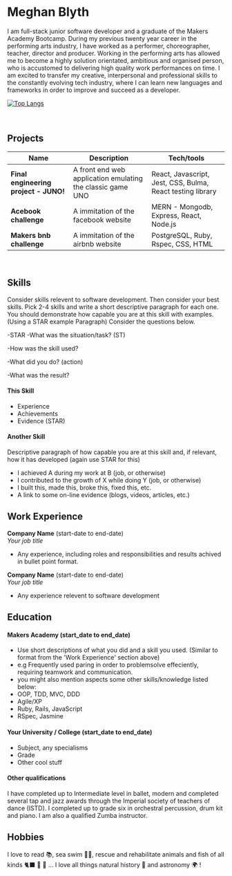 ## <h1>Meghan Blyth</h1> 

I am full-stack junior software developer and a graduate of the Makers Academy Bootcamp. During my previous twenty year career in the performing arts industry, I have worked as a performer, choreographer, teacher, director and producer. Working in the performing arts has allowed me to become a highly solution orientated, ambitious and organised person, who is accustomed to delivering high quality work performances on time. I am excited to transfer my creative, interpersonal and professional skills to the constantly evolving tech industry, where I can learn new languages and frameworks in order to improve and succeed as a developer. 



[![Top Langs](https://github-readme-stats.vercel.app/api/top-langs/?username=meghanblyth&layout=compact&theme=radical)](https://github.com/meghanblyth/github-readme-stats)

<br/>

## Projects

| Name                         | Description       | Tech/tools        |
| ---------------------------- | ----------------- | ----------------- |
| **Final engineering project - JUNO!**            | A front end web application emulating the classic game UNO | React, Javascript, Jest, CSS, Bulma, React testing library |
| **Acebook challenge** | A immitation of the facebook website | MERN - Mongodb, Express, React, Node.js |
| **Makers bnb challenge** | A immitation of the airbnb website | PostgreSQL, Ruby, Rspec, CSS, HTML |

<br/>

## Skills

Consider skills relevent to software development. Then consider your best skills. Pick 2-4 skills and write a short descriptive paragraph for each one. You should demonstrate how capable you are at this skill with examples.
(Using a STAR example Paragraph) Consider the questions below.

-STAR
-What was the situation/task? (ST)

-How was the skill used?

-What did you do? (action)

-What was the result?


#### This Skill

- Experience
- Achievements
- Evidence (STAR)

#### Another Skill

Descriptive paragraph of how capable you are at this skill and, if relevant, how it has developed (again use STAR for this)

- I achieved A during my work at B (job, or otherwise)
- I contributed to the growth of X while doing Y (job, or otherwise)
- I built this, made this, broke this, fixed this, etc.
- A link to some on-line evidence (blogs, videos, articles, etc.)

## Work Experience

**Company Name** (start-date to end-date)  
_Your job title_

- Any experience, including roles and responsibilities and results achived in bullet point format.

**Company Name** (start-date to end-date)  
_Your job title_

- Any experience relevent to software development

## Education

#### Makers Academy (start_date to end_date)
- Use short descriptions of what you did and a skill you used. (Similar to format from the 'Work Experience' section above)
- e.g Frequently used paring in order to problemsolve effeciently, requiring teamwork and communication.
- you might also mention aspects some other skills/knowledge listed below: 
- OOP, TDD, MVC, DDD
- Agile/XP
- Ruby, Rails, JavaScript
- RSpec, Jasmine

#### Your University / College (start_date to end_date)

- Subject, any specialisms
- Grade
- Other cool stuff

#### Other qualifications 

I have completed up to Intermediate level in ballet, modern and completed several tap and jazz awards through the Imperial society of teachers of dance (ISTD). 
I completed up to grade six in orchestral percussion, drum kit and piano. 
I am also a qualified Zumba instructor. 

## Hobbies

I love to read 📚, sea swim 🏊‍♀️, rescue and rehabilitate animals and fish of all kinds 🐈‍⬛ 🐠 🐇 ... I love all things natural history 🌴 and astronomy 🌍 ! 
